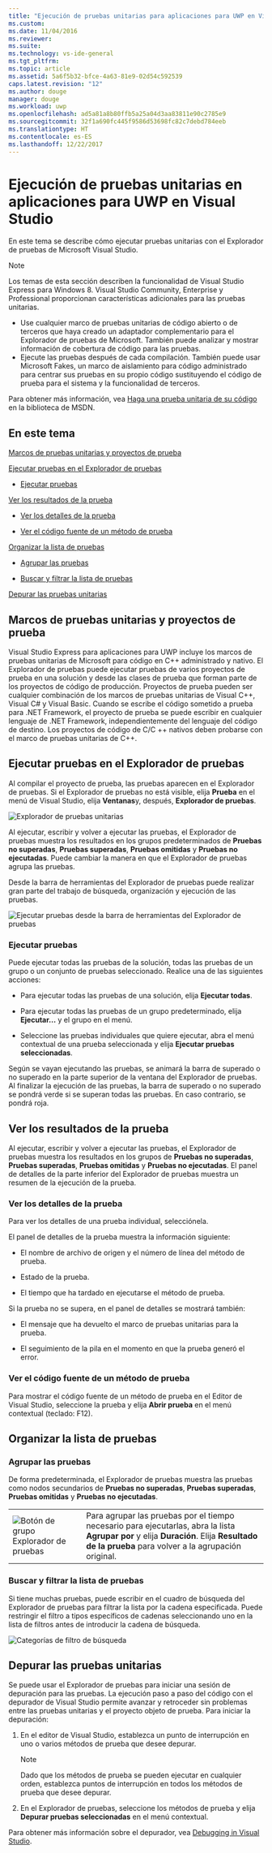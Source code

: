 ```yaml
---
title: "Ejecución de pruebas unitarias para aplicaciones para UWP en Visual Studio | Microsoft Docs"
ms.custom: 
ms.date: 11/04/2016
ms.reviewer: 
ms.suite: 
ms.technology: vs-ide-general
ms.tgt_pltfrm: 
ms.topic: article
ms.assetid: 5a6f5b32-bfce-4a63-81e9-02d54c592539
caps.latest.revision: "12"
ms.author: douge
manager: douge
ms.workload: uwp
ms.openlocfilehash: ad5a81a8b80ffb5a25a04d3aa83811e90c2785e9
ms.sourcegitcommit: 32f1a690fc445f9586d53698fc82c7debd784eeb
ms.translationtype: HT
ms.contentlocale: es-ES
ms.lasthandoff: 12/22/2017
---
```

# <a name="run-unit-tests-for-uwp-apps-in-visual-studio"></a>Ejecución de pruebas unitarias en aplicaciones para UWP en Visual Studio
En este tema se describe cómo ejecutar pruebas unitarias con el Explorador de pruebas de Microsoft Visual Studio.  
  
> [!NOTE]
>  Los temas de esta sección describen la funcionalidad de Visual Studio Express para Windows 8. Visual Studio Community, Enterprise y Professional proporcionan características adicionales para las pruebas unitarias.  
>   
>  -   Use cualquier marco de pruebas unitarias de código abierto o de terceros que haya creado un adaptador complementario para el Explorador de pruebas de Microsoft. También puede analizar y mostrar información de cobertura de código para las pruebas.  
> -   Ejecute las pruebas después de cada compilación. También puede usar Microsoft Fakes, un marco de aislamiento para código administrado para centrar sus pruebas en su propio código sustituyendo el código de prueba para el sistema y la funcionalidad de terceros.  
>   
>  Para obtener más información, vea [Haga una prueba unitaria de su código](../test/unit-test-your-code.md) en la biblioteca de MSDN.  
  
##  <a name="BKMK_In_this_topic"></a> En este tema  
 [Marcos de pruebas unitarias y proyectos de prueba](#BKMK_Unit_test_frameworks_and_test_projects)  
  
 [Ejecutar pruebas en el Explorador de pruebas](#BKMK_Running_tests_in_Test_Explorer)  
  
-   [Ejecutar pruebas](#BKMK_Running_tests)  
  
 [Ver los resultados de la prueba](#BKMK_Viewing_test_results)  
  
-   [Ver los detalles de la prueba](#BKMK_Viewing_test_details)  
  
-   [Ver el código fuente de un método de prueba](#BKMK_Viewing_the_source_code_of_a_test_method)  
  
 [Organizar la lista de pruebas](#BKMK_Organizing_the_test_list)  
  
-   [Agrupar las pruebas](#BKMK_Grouping_tests)  
  
-   [Buscar y filtrar la lista de pruebas](#BKMK_Searching_and_filtering_the_test_list)  
  
 [Depurar las pruebas unitarias](#BKMK_Debugging_unit_tests)  
  
##  <a name="BKMK_Unit_test_frameworks_and_test_projects"></a> Marcos de pruebas unitarias y proyectos de prueba  
 Visual Studio Express para aplicaciones para UWP incluye los marcos de pruebas unitarias de Microsoft para código en C++ administrado y nativo. El Explorador de pruebas puede ejecutar pruebas de varios proyectos de prueba en una solución y desde las clases de prueba que forman parte de los proyectos de código de producción. Proyectos de prueba pueden ser cualquier combinación de los marcos de pruebas unitarias de Visual C++, Visual C# y Visual Basic. Cuando se escribe el código sometido a prueba para .NET Framework, el proyecto de prueba se puede escribir en cualquier lenguaje de .NET Framework, independientemente del lenguaje del código de destino. Los proyectos de código de C/C ++ nativos deben probarse con el marco de pruebas unitarias de C++.  
  
##  <a name="BKMK_Running_tests_in_Test_Explorer"></a> Ejecutar pruebas en el Explorador de pruebas  
 Al compilar el proyecto de prueba, las pruebas aparecen en el Explorador de pruebas. Si el Explorador de pruebas no está visible, elija **Prueba** en el menú de Visual Studio, elija **Ventanas**y, después, **Explorador de pruebas**.  
  
 ![Explorador de pruebas unitarias](../ide/media/ute_failedpassednotrunsummary.png "UTE_FailedPassedNotRunSummary")  
  
 Al ejecutar, escribir y volver a ejecutar las pruebas, el Explorador de pruebas muestra los resultados en los grupos predeterminados de **Pruebas no superadas**, **Pruebas superadas**, **Pruebas omitidas** y **Pruebas no ejecutadas**. Puede cambiar la manera en que el Explorador de pruebas agrupa las pruebas.  
  
 Desde la barra de herramientas del Explorador de pruebas puede realizar gran parte del trabajo de búsqueda, organización y ejecución de las pruebas.  
  
 ![Ejecutar pruebas desde la barra de herramientas del Explorador de pruebas](../test/media/ute_toolbar.png "UTE_ToolBar")  
  
###  <a name="BKMK_Running_tests"></a> Ejecutar pruebas  
 Puede ejecutar todas las pruebas de la solución, todas las pruebas de un grupo o un conjunto de pruebas seleccionado. Realice una de las siguientes acciones:  
  
-   Para ejecutar todas las pruebas de una solución, elija **Ejecutar todas**.  
  
-   Para ejecutar todas las pruebas de un grupo predeterminado, elija **Ejecutar...** y el grupo en el menú.  
  
-   Seleccione las pruebas individuales que quiere ejecutar, abra el menú contextual de una prueba seleccionada y elija **Ejecutar pruebas seleccionadas**.  
  
 Según se vayan ejecutando las pruebas, se animará la barra de superado o no superado en la parte superior de la ventana del Explorador de pruebas. Al finalizar la ejecución de las pruebas, la barra de superado o no superado se pondrá verde si se superan todas las pruebas. En caso contrario, se pondrá roja.  
  
##  <a name="BKMK_Viewing_test_results"></a> Ver los resultados de la prueba  
 Al ejecutar, escribir y volver a ejecutar las pruebas, el Explorador de pruebas muestra los resultados en los grupos de **Pruebas no superadas**, **Pruebas superadas**, **Pruebas omitidas** y **Pruebas no ejecutadas**. El panel de detalles de la parte inferior del Explorador de pruebas muestra un resumen de la ejecución de la prueba.  
  
###  <a name="BKMK_Viewing_test_details"></a> Ver los detalles de la prueba  
 Para ver los detalles de una prueba individual, selecciónela.  
  
 El panel de detalles de la prueba muestra la información siguiente:  
  
-   El nombre de archivo de origen y el número de línea del método de prueba.  
  
-   Estado de la prueba.  
  
-   El tiempo que ha tardado en ejecutarse el método de prueba.  
  
 Si la prueba no se supera, en el panel de detalles se mostrará también:  
  
-   El mensaje que ha devuelto el marco de pruebas unitarias para la prueba.  
  
-   El seguimiento de la pila en el momento en que la prueba generó el error.  
  
###  <a name="BKMK_Viewing_the_source_code_of_a_test_method"></a> Ver el código fuente de un método de prueba  
 Para mostrar el código fuente de un método de prueba en el Editor de Visual Studio, seleccione la prueba y elija **Abrir prueba** en el menú contextual (teclado: F12).  
  
##  <a name="BKMK_Organizing_the_test_list"></a> Organizar la lista de pruebas  
  
###  <a name="BKMK_Grouping_tests"></a> Agrupar las pruebas  
 De forma predeterminada, el Explorador de pruebas muestra las pruebas como nodos secundarios de **Pruebas no superadas**, **Pruebas superadas**, **Pruebas omitidas** y **Pruebas no ejecutadas**.  
  
|||  
|-|-|  
|![Botón de grupo Explorador de pruebas](../test/media/ute_groupby_btn.png "UTE_GroupBy_btn")|Para agrupar las pruebas por el tiempo necesario para ejecutarlas, abra la lista **Agrupar por** y elija **Duración**. Elija **Resultado de la prueba** para volver a la agrupación original.|  
  
###  <a name="BKMK_Searching_and_filtering_the_test_list"></a> Buscar y filtrar la lista de pruebas  
 Si tiene muchas pruebas, puede escribir en el cuadro de búsqueda del Explorador de pruebas para filtrar la lista por la cadena especificada. Puede restringir el filtro a tipos específicos de cadenas seleccionando uno en la lista de filtros antes de introducir la cadena de búsqueda.  
  
 ![Categorías de filtro de búsqueda](../test/media/ute_searchfilter.png "UTE_SearchFilter")  
  
##  <a name="BKMK_Debugging_unit_tests"></a> Depurar las pruebas unitarias  
 Se puede usar el Explorador de pruebas para iniciar una sesión de depuración para las pruebas. La ejecución paso a paso del código con el depurador de Visual Studio permite avanzar y retroceder sin problemas entre las pruebas unitarias y el proyecto objeto de prueba. Para iniciar la depuración:  
  
1.  En el editor de Visual Studio, establezca un punto de interrupción en uno o varios métodos de prueba que desee depurar.  
  
    > [!NOTE]
    >  Dado que los métodos de prueba se pueden ejecutar en cualquier orden, establezca puntos de interrupción en todos los métodos de prueba que desee depurar.  
  
2.  En el Explorador de pruebas, seleccione los métodos de prueba y elija **Depurar pruebas seleccionadas** en el menú contextual.  
  
 Para obtener más información sobre el depurador, vea [Debugging in Visual Studio](../debugger/debugging-in-visual-studio.md).
